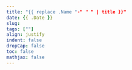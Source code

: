 ```yaml
---
title: "{{ replace .Name "-" " " | title }}"
date: {{ .Date }}
slug: 
tags: [""]
align: justify
indent: false
dropCap: false
toc: false
mathjax: false
---
```

